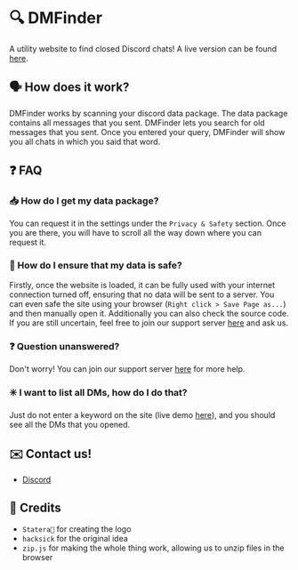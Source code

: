 # 🔍 DMFinder
A utility website to find closed Discord chats!
A live version can be found [here](https://dmfinder.vercel.app/).

## 🗣️ How does it work?
DMFinder works by scanning your discord data package. The data package contains all messages that you sent. DMFinder lets you search for old messages that you sent. Once you entered your query, DMFinder will show you all chats in which you said that word.

## ❓ FAQ
### 📥 How do I get my data package?
You can request it in the settings under the `Privacy & Safety` section. Once you are there, you will have to scroll all the way down where you can request it.
### 🔐 How do I ensure that my data is safe?
Firstly, once the website is loaded, it can be fully used with your internet connection turned off, ensuring that no data will be sent to a server. You can even safe the site using your browser (`Right click > Save Page as...`) and then manually open it. Additionally you can also check the source code. If you are still uncertain, feel free to join our support server [here](https://discord.gg/9Q7tFzV6Fc) and ask us.
### ❓ Question unanswered?
Don't worry! You can join our support server [here](https://discord.gg/9Q7tFzV6Fc) for more help.
### ✳️ I want to list all DMs, how do I do that?
Just do not enter a keyword on the site (live demo [here](https://dmfinder.vercel.app/)), and you should see all the DMs that you opened.

## ✉️ Contact us!
* [Discord](https://discord.gg/9Q7tFzV6Fc)

## 💯 Credits
* `Statera👑` for creating the logo
* `hacksick` for the original idea
* `zip.js` for making the whole thing work, allowing us to unzip files in the browser